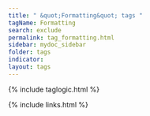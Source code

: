 ```yaml
---
title: " &quot;Formatting&quot; tags "
tagName: Formatting
search: exclude
permalink: tag_formatting.html
sidebar: mydoc_sidebar
folder: tags
indicator:
layout: tags
---
```

{% include taglogic.html %}

{% include links.html %}

